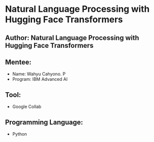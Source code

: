 # Natural Language Processing with Hugging Face Transformers

## Author: Natural Language Processing with Hugging Face Transformers

## Mentee:
- Name: Wahyu Cahyono. P
- Program: IBM Advanced AI

## Tool:
- Google Collab

## Programming Language:
- Python

## 
